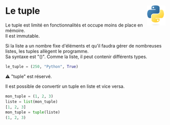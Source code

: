 # **Le tuple**<a href="../../../"><img align="right" src="../../../assets/Python-logo-notext.svg" alt="Python" height="64px"></a>
Le tuple est limité en fonctionnalités et occupe moins de place en mémoire.  
Il est immutable.

Si la liste a un nombre fixe d'éléments et qu'il faudra gérer de nombreuses listes, les tuples allègent le programme.  
Sa syntaxe est "()". Comme la liste, il peut contenir différents types.
```py
le_tuple = (250, "Python", True)
```
⚠️  "tuple" est réservé.

Il est possible de convertir un tuple en liste et vice versa.
```py
mon_tuple = (1, 2, 3)
liste = list(mon_tuple)
[1, 2, 3]
mon_tuple = tuple(liste)
(1, 2, 3)
```